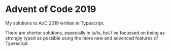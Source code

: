 # Advent of Code 2019

My solutions to AoC 2019 written in Typescript.

There are shorter solutions, especially in js/ts, but I've focussed on being as strongly typed as possible using the more new and advanced features of Typescript.
